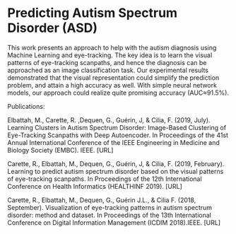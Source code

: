 # Predicting Autism Spectrum Disorder (ASD)
This work presents an approach to help with the autism diagnosis using Machine Learning and eye-tracking. The key idea is to learn the visual patterns of eye-tracking scanpaths, and hence the diagnosis can be approached as an image classification task. Our experimental results demonstrated that the visual representation could simplify the prediction problem, and attain a high accuracy as well. With simple neural network models, our approach could realize quite promising accuracy (AUC≈91.5%).

Publications:

Elbattah, M., Carette, R. ,Dequen, G., Guérin, J, & Cilia, F. (2019, July). Learning Clusters in Autism Spectrum Disorder: Image-Based Clustering of Eye-Tracking Scanpaths with Deep Autoencoder. In Proceedings of the 41st Annual International Conference of the IEEE Engineering in Medicine and Biology Society (EMBC). IEEE. [URL]

Carette, R., Elbattah, M., Dequen, G., Guérin, J, & Cilia, F. (2019, February). Learning to predict autism spectrum disorder based on the visual patterns of eye-tracking scanpaths. In Proceedings of the 12th International Conference on Health Informatics (HEALTHINF 2019). [URL]

Carette, R., Elbattah, M., Dequen, G., Guérin J.L., & Cilia F. (2018, September). Visualization of eye-tracking patterns in autism spectrum disorder: method and dataset. In Proceedings of the 13th International Conference on Digital Information Management (ICDIM 2018).IEEE. [URL]
